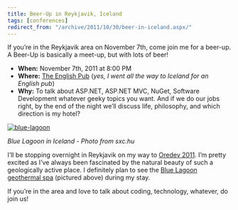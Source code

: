 ```yaml
---
title: Beer-Up in Reykjavik, Iceland
tags: [conferences]
redirect_from: "/archive/2011/10/30/beer-in-iceland.aspx/"
---
```


If you’re in the Reykjavik area on November 7th, come join me for a
beer-up. A Beer-Up is basically a meet-up, but with lots of beer!

-   **When:** November 7th, 2011 at 8:00 PM
-   **Where:** [The English
    Pub](http://enskibarinn.is/index.php?option=com_frontpage&Itemid=1)
    (*yes, I went all the way to Iceland for an English pub*)
-   **Why:** To talk about ASP.NET, ASP.NET MVC, NuGet, Software
    Development whatever geeky topics you want. And if we do our jobs
    right, by the end of the night we’ll discuss life, philosophy, and
    which direction is my hotel?

[![blue-lagoon](https://haacked.com/assets/images/haacked_com/WindowsLiveWriter/Meet-for-Beer-in-Reykyavic_D0FD/blue-lagoon_3.jpg "blue-lagoon")](http://www.sxc.hu/photo/862117 "Blue Lagoon on sxc.hu")

*Blue Lagoon in Iceland - Photo from sxc.hu*

I’ll be stopping overnight in Reykjavik on my way to [Oredev
2011](http://oredev.org/2011 "Oredev 2011 Conference"). I’m pretty
excited as I’ve always been fascinated by the natural beauty of such a
geologically active place. I definitely plan to see the [Blue Lagoon
geothermal spa](http://www.bluelagoon.com/ "Blue Lagoon") (pictured
above) during my stay.

If you’re in the area and love to talk about coding, technology,
whatever, do join us!

